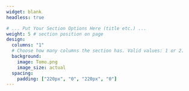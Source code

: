 ```yaml
---
widget: blank
headless: true

# ... Put Your Section Options Here (title etc.) ...
weight: 5 # section position on page
design:
  columns: "1"
  # Choose how many columns the section has. Valid values: 1 or 2.
  background: 
    image: Tomo.png
    image_size: actual
  spacing:
    padding: ["220px", "0", "220px", "0"]
---
```

